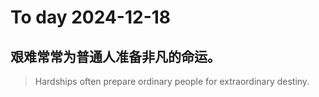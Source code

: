 
# To day 2024-12-18


## 艰难常常为普通人准备非凡的命运。
> Hardships often prepare ordinary people for extraordinary destiny.

    